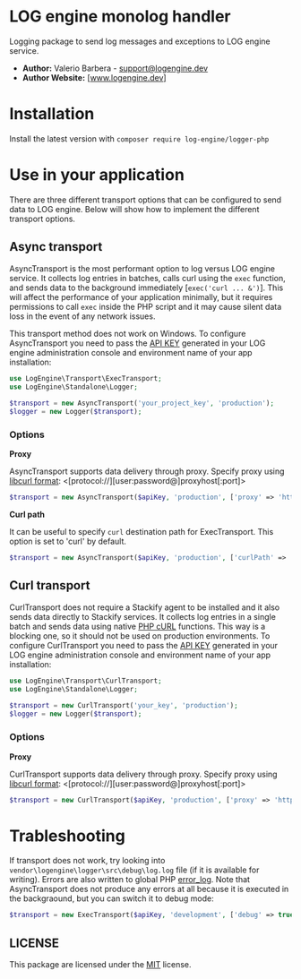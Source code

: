 # LOG engine monolog handler

Logging package to send log messages and exceptions to LOG engine service.

- **Author:** Valerio Barbera - [support@logengine.dev](mailto:support@logengine.dev)
- **Author Website:** [www.logengine.dev]


# Installation
Install the latest version with `composer require log-engine/logger-php`

# Use in your application

There are three different transport options that can be configured to send data to LOG engine. Below will show how to implement the different transport options.

## Async transport

AsyncTransport is the most performant option to log versus LOG engine service. It collects log entries in batches, calls curl using the `exec` function, and sends data to the background immediately [`exec('curl ... &')`]. This will affect the performance of your application minimally, but it requires permissions to call `exec` inside the PHP script and it may cause silent data loss in the event of any network issues. 

This transport method does not work on Windows. To configure AsyncTransport you need to pass the <u>API KEY</u> generated in your LOG engine administration console and environment name of your app installation:

```php
use LogEngine\Transport\ExecTransport;
use LogEngine\Standalone\Logger;
    
$transport = new AsyncTransport('your_project_key', 'production');
$logger = new Logger($transport);
```

### Options

**Proxy**

AsyncTransport supports data delivery through proxy. Specify proxy using [libcurl format](http://curl.haxx.se/libcurl/c/CURLOPT_PROXY.html): <[protocol://][user:password@]proxyhost[:port]>

```php
$transport = new AsyncTransport($apiKey, 'production', ['proxy' => 'https://55.88.22.11:3128']);
```

**Curl path**

It can be useful to specify `curl` destination path for ExecTransport. This option is set to 'curl' by default.

```php
$transport = new AsyncTransport($apiKey, 'production', ['curlPath' => '/usr/bin/curl']);
```

## Curl transport

CurlTransport does not require a Stackify agent to be installed and it also sends data directly to Stackify services. It collects log entries in a single batch and sends data using native [PHP cURL](http://php.net/manual/en/book.curl.php) functions. This way is a blocking one, so it should not be used on production environments. To configure CurlTransport you need to pass the <u>API KEY</u> generated in your LOG engine administration console and environment name of your app installation:

```php
use LogEngine\Transport\CurlTransport;
use LogEngine\Standalone\Logger;
    
$transport = new CurlTransport('your_key', 'production');
$logger = new Logger($transport);
```

### Options

**Proxy**

CurlTransport supports data delivery through proxy. Specify proxy using [libcurl format](http://curl.haxx.se/libcurl/c/CURLOPT_PROXY.html): <[protocol://][user:password@]proxyhost[:port]>

```php
$transport = new CurlTransport($apiKey, 'production', ['proxy' => 'https://55.88.22.11:3128']);
```

# Trableshooting

If transport does not work, try looking into `vendor\logengine\logger\src\debug\log.log` file (if it is available for writing). Errors are also written to global PHP [error_log](http://php.net/manual/en/errorfunc.configuration.php#ini.error-log). Note that AsyncTransport does not produce any errors at all because it is executed in the backgraound, but you can switch it to debug mode:

```php
$transport = new ExecTransport($apiKey, 'development', ['debug' => true]);
```

## LICENSE

This package are licensed under the [MIT](LICENSE) license.
